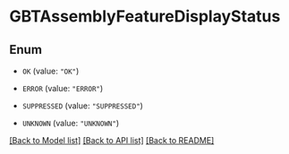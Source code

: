 # GBTAssemblyFeatureDisplayStatus

## Enum


* `OK` (value: `"OK"`)

* `ERROR` (value: `"ERROR"`)

* `SUPPRESSED` (value: `"SUPPRESSED"`)

* `UNKNOWN` (value: `"UNKNOWN"`)


[[Back to Model list]](../README.md#documentation-for-models) [[Back to API list]](../README.md#documentation-for-api-endpoints) [[Back to README]](../README.md)


